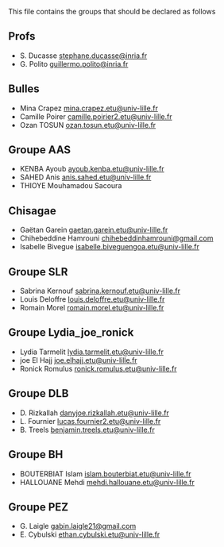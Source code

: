 This file contains the groups that should be declared as follows

## Profs
- S. Ducasse stephane.ducasse@inria.fr
- G. Polito guillermo.polito@inria.fr

## Bulles

- Mina Crapez mina.crapez.etu@univ-lille.fr
- Camille Poirer camille.poirier2.etu@univ-lille.fr
- Ozan TOSUN ozan.tosun.etu@univ-lille.fr

## Groupe AAS

 - KENBA Ayoub ayoub.kenba.etu@univ-lille.fr
 - SAHED Anis anis.sahed.etu@univ-lille.fr
 - THIOYE Mouhamadou Sacoura


 ## Chisagae

 -   Gaëtan Garein gaetan.garein.etu@univ-lille.fr
 -   Chihebeddine Hamrouni chihebeddinhamrouni@gmail.com
 -   Isabelle Bivegue isabelle.biveguengoa.etu@univ-lille.fr

## Groupe SLR
 - Sabrina Kernouf sabrina.kernouf.etu@univ-lille.fr
 - Louis Deloffre louis.deloffre.etu@univ-lille.fr
 - Romain Morel romain.morel.etu@univ-lille.fr


## Groupe Lydia_joe_ronick 

 - Lydia Tarmelit lydia.tarmelit.etu@univ-lille.fr
 - joe El Hajj joe.elhajj.etu@univ-lille.fr
 - Ronick Romulus ronick.romulus.etu@univ-lille.fr

## Groupe DLB
 - D. Rizkallah danyjoe.rizkallah.etu@univ-lille.fr
 - L. Fournier lucas.fournier2.etu@univ-lille.fr
 - B. Treels benjamin.treels.etu@univ-lille.fr

## Groupe BH
 - BOUTERBIAT Islam islam.bouterbiat.etu@univ-lille.fr
 - HALLOUANE Mehdi mehdi.hallouane.etu@univ-lille.fr

## Groupe PEZ
- G. Laigle gabin.laigle21@gmail.com
- E. Cybulski ethan.cybulski.etu@univ-lille.fr

